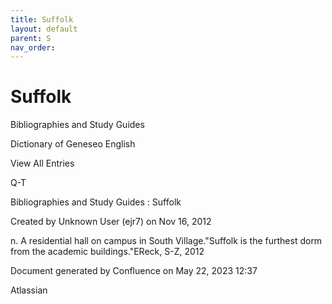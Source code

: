 ```yaml
---
title: Suffolk
layout: default
parent: S
nav_order:
---
```


# Suffolk

Bibliographies and Study Guides

Dictionary of Geneseo English

View All Entries

Q-T

Bibliographies and Study Guides : Suffolk

Created by  Unknown User (ejr7) on Nov 16, 2012

n. A residential hall on campus in South Village.&quot;Suffolk is the furthest dorm from the academic buildings.&quot;EReck, S-Z, 2012

Document generated by Confluence on May 22, 2023 12:37

Atlassian
